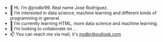 - 👋 Hi, I’m @jrodbr99. Real name Jose Rodriguez.
- 👀 I’m interested in data science, machine learning and different kinds of programming in general.
- 🌱 I’m currently learning HTML, more data science and machine learning.
- 💞️ I’m looking to collaborate on ...
- 📫 You can reach me via mail, it's jrodbr@outlook.com

<!---
jrodbr99/jrodbr99 is a ✨ special ✨ repository because its `README.md` (this file) appears on your GitHub profile.
You can click the Preview link to take a look at your changes.
--->
